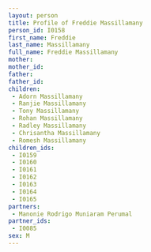 ```yaml
---
layout: person
title: Profile of Freddie Massillamany
person_id: I0158
first_name: Freddie
last_name: Massillamany
full_name: Freddie Massillamany
mother: 
mother_id: 
father: 
father_id: 
children:
 - Adorn Massillamany
 - Ranjie Massillamany
 - Tony Massillamany
 - Rohan Massillamany
 - Radley Massillamany
 - Chrisantha Massillamany
 - Romesh Massillamany
children_ids:
 - I0159
 - I0160
 - I0161
 - I0162
 - I0163
 - I0164
 - I0165
partners:
 - Manonie Rodrigo Muniaram Perumal
partner_ids:
 - I0085
sex: M
---
```


